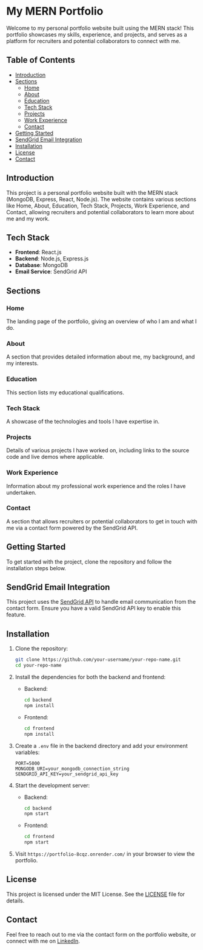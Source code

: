 # My MERN Portfolio

Welcome to my personal portfolio website built using the MERN stack! This portfolio showcases my skills, experience, and projects, and serves as a platform for recruiters and potential collaborators to connect with me.

## Table of Contents

- [Introduction](#introduction)
- [Sections](#sections)
  - [Home](#home)
  - [About](#about)
  - [Education](#education)
  - [Tech Stack](#tech-stack)
  - [Projects](#projects)
  - [Work Experience](#work-experience)
  - [Contact](#contact)
- [Getting Started](#getting-started)
- [SendGrid Email Integration](#sendgrid-email-integration)
- [Installation](#installation)
- [License](#license)
- [Contact](#contact)

## Introduction

This project is a personal portfolio website built with the MERN stack (MongoDB, Express, React, Node.js). The website contains various sections like Home, About, Education, Tech Stack, Projects, Work Experience, and Contact, allowing recruiters and potential collaborators to learn more about me and my work.

## Tech Stack

- **Frontend**: React.js
- **Backend**: Node.js, Express.js
- **Database**: MongoDB
- **Email Service**: SendGrid API

## Sections

### Home
The landing page of the portfolio, giving an overview of who I am and what I do.

### About
A section that provides detailed information about me, my background, and my interests.

### Education
This section lists my educational qualifications.

### Tech Stack
A showcase of the technologies and tools I have expertise in.

### Projects
Details of various projects I have worked on, including links to the source code and live demos where applicable.

### Work Experience
Information about my professional work experience and the roles I have undertaken.

### Contact
A section that allows recruiters or potential collaborators to get in touch with me via a contact form powered by the SendGrid API.

## Getting Started

To get started with the project, clone the repository and follow the installation steps below.

## SendGrid Email Integration

This project uses the [SendGrid API](https://sendgrid.com/) to handle email communication from the contact form. Ensure you have a valid SendGrid API key to enable this feature.

## Installation

1. Clone the repository:
    ```bash
    git clone https://github.com/your-username/your-repo-name.git
    cd your-repo-name
    ```

2. Install the dependencies for both the backend and frontend:

    - Backend:
      ```bash
      cd backend
      npm install
      ```

    - Frontend:
      ```bash
      cd frontend
      npm install
      ```

3. Create a `.env` file in the backend directory and add your environment variables:

    ```env
    PORT=5000
    MONGODB_URI=your_mongodb_connection_string
    SENDGRID_API_KEY=your_sendgrid_api_key
    ```

4. Start the development server:

    - Backend:
      ```bash
      cd backend
      npm start
      ```

    - Frontend:
      ```bash
      cd frontend
      npm start
      ```

5. Visit `https://portfolio-8cqz.onrender.com/` in your browser to view the portfolio.

## License

This project is licensed under the MIT License. See the [LICENSE](LICENSE) file for details.

## Contact

Feel free to reach out to me via the contact form on the portfolio website, or connect with me on [LinkedIn](https://www.linkedin.com/in/beerappa/).

